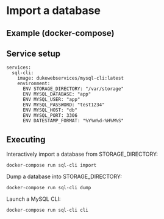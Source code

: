 # Import a database

## Example (docker-compose)

## Service setup

    services:
      sql-cli:
        image: dukewebservices/mysql-cli:latest
        environment:
          ENV STORAGE_DIRECTORY: "/var/storage"
          ENV MYSQL_DATABASE: "app"
          ENV MYSQL_USER: "app"
          ENV MYSQL_PASSWORD: "test1234"
          ENV MYSQL_HOST: "db"
          ENV MYSQL_PORT: 3306
          ENV DATESTAMP_FORMAT: "%Y%m%d-%H%M%S"

## Executing

Interactively import a database from STORAGE_DIRECTORY:

    docker-compose run sql-cli import
    
Dump a database into STORAGE_DIRECTORY:

    docker-compose run sql-cli dump

Launch a MySQL CLI:

    docker-compose run sql-cli cli
